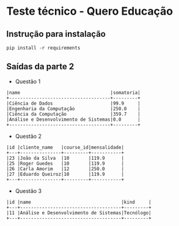 # Teste técnico - Quero Educação
## Instrução para instalação

`pip install -r requirements`

## Saídas da parte 2
- Questão 1
```+-------------------------------------+---------+
|name                                 |somatoria|
+-------------------------------------+---------+
|Ciência de Dados                     |99.9     |
|Engenharia da Computação             |250.0    |
|Ciência da Computação                |359.7    |
|Análise e Desenvolvimento de Sistemas|0.0      |
+-------------------------------------+---------+
```
- Questão 2
```+---+---------------+---------+-----------+
|id |cliente_name   |course_id|mensalidade|
+---+---------------+---------+-----------+
|23 |João da Silva  |10       |119.9      |
|25 |Roger Guedes   |10       |119.9      |
|26 |Carla Amorim   |12       |250.0      |
|27 |Eduardo Queiroz|10       |119.9      |
+---+---------------+---------+-----------+
```
- Questão 3
```+---+-------------------------------------+---------+
|id |name                                 |kind     |
+---+-------------------------------------+---------+
|11 |Análise e Desenvolvimento de Sistemas|Tecnólogo|
+---+-------------------------------------+---------+
```
